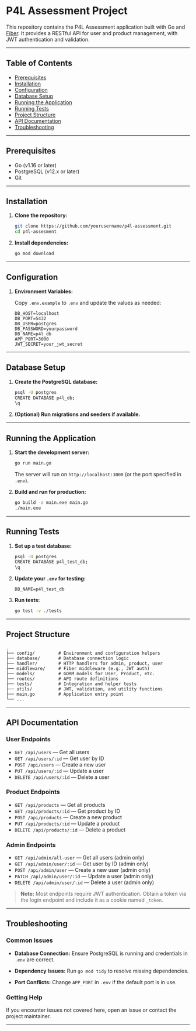 # P4L Assessment Project

This repository contains the P4L Assessment application built with Go and [Fiber](https://gofiber.io/). It provides a RESTful API for user and product management, with JWT authentication and validation.

---

## Table of Contents

- [Prerequisites](#prerequisites)
- [Installation](#installation)
- [Configuration](#configuration)
- [Database Setup](#database-setup)
- [Running the Application](#running-the-application)
- [Running Tests](#running-tests)
- [Project Structure](#project-structure)
- [API Documentation](#api-documentation)
- [Troubleshooting](#troubleshooting)

---

## Prerequisites

- Go (v1.16 or later)
- PostgreSQL (v12.x or later)
- Git

---

## Installation

1. **Clone the repository:**
   ```sh
   git clone https://github.com/yourusername/p4l-assessment.git
   cd p4l-assesment
   ```

2. **Install dependencies:**
   ```sh
   go mod download
   ```

---

## Configuration

1. **Environment Variables:**

   Copy `.env.example` to `.env` and update the values as needed:
   ```
   DB_HOST=localhost
   DB_PORT=5432
   DB_USER=postgres
   DB_PASSWORD=yourpassword
   DB_NAME=p4l_db
   APP_PORT=3000
   JWT_SECRET=your_jwt_secret
   ```

---

## Database Setup

1. **Create the PostgreSQL database:**
   ```sh
   psql -U postgres
   CREATE DATABASE p4l_db;
   \q
   ```

2. **(Optional) Run migrations and seeders if available.**

---

## Running the Application

1. **Start the development server:**
   ```sh
   go run main.go
   ```

   The server will run on `http://localhost:3000` (or the port specified in `.env`).

2. **Build and run for production:**
   ```sh
   go build -o main.exe main.go
   ./main.exe
   ```

---

## Running Tests

1. **Set up a test database:**
   ```sh
   psql -U postgres
   CREATE DATABASE p4l_test_db;
   \q
   ```

2. **Update your `.env` for testing:**
   ```
   DB_NAME=p4l_test_db
   ```

3. **Run tests:**
   ```sh
   go test -v ./tests
   ```

---

## Project Structure

```
.
├── config/         # Environment and configuration helpers
├── database/       # Database connection logic
├── handler/        # HTTP handlers for admin, product, user
├── middleware/     # Fiber middleware (e.g., JWT auth)
├── models/         # GORM models for User, Product, etc.
├── routes/         # API route definitions
├── tests/          # Integration and helper tests
├── utils/          # JWT, validation, and utility functions
├── main.go         # Application entry point
└── ...
```

---

## API Documentation

### User Endpoints

- `GET /api/users` — Get all users
- `GET /api/users/:id` — Get user by ID
- `POST /api/users` — Create a new user
- `PUT /api/users/:id` — Update a user
- `DELETE /api/users/:id` — Delete a user

### Product Endpoints

- `GET /api/products` — Get all products
- `GET /api/products/:id` — Get product by ID
- `POST /api/products` — Create a new product
- `PUT /api/products/:id` — Update a product
- `DELETE /api/products/:id` — Delete a product

### Admin Endpoints

- `GET /api/admin/all-user` — Get all users (admin only)
- `GET /api/admin/user/:id` — Get user by ID (admin only)
- `POST /api/admin/user` — Create a new user (admin only)
- `PATCH /api/admin/user/:id` — Update a user (admin only)
- `DELETE /api/admin/user/:id` — Delete a user (admin only)



> **Note:** Most endpoints require JWT authentication. Obtain a token via the login endpoint and include it as a cookie named `_token`.

---

## Troubleshooting

### Common Issues

- **Database Connection:**
  Ensure PostgreSQL is running and credentials in `.env` are correct.

- **Dependency Issues:**
  Run `go mod tidy` to resolve missing dependencies.

- **Port Conflicts:**
  Change `APP_PORT` in `.env` if the default port is in use.

### Getting Help

If you encounter issues not covered here, open an issue or contact the project maintainer.

---
